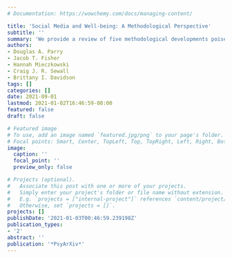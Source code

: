 ```yaml
---
# Documentation: https://wowchemy.com/docs/managing-content/

title: 'Social Media and Well-being: A Methodological Perspective'
subtitle: ''
summary: 'We provide a review of five methodological developments poised to provide increased understanding in this domain of social media and well-being. [(PsyArXiv Pre-Print)](https://psyarxiv.com/exhru/)'
authors:
- Douglas A. Parry
- Jacob T. Fisher
- Hannah Mieczkowski
- Craig J. R. Sewall
- Brittany I. Davidson
tags: []
categories: []
date: 2021-09-01
lastmod: 2021-01-02T16:46:59-08:00
featured: false
draft: false

# Featured image
# To use, add an image named `featured.jpg/png` to your page's folder.
# Focal points: Smart, Center, TopLeft, Top, TopRight, Left, Right, BottomLeft, Bottom, BottomRight.
image:
  caption: ''
  focal_point: ''
  preview_only: false

# Projects (optional).
#   Associate this post with one or more of your projects.
#   Simply enter your project's folder or file name without extension.
#   E.g. `projects = ["internal-project"]` references `content/project/deep-learning/index.md`.
#   Otherwise, set `projects = []`.
projects: []
publishDate: '2021-01-03T00:46:59.239198Z'
publication_types:
- '2'
abstract: ''
publication: '*PsyArXiv*'
---
```

